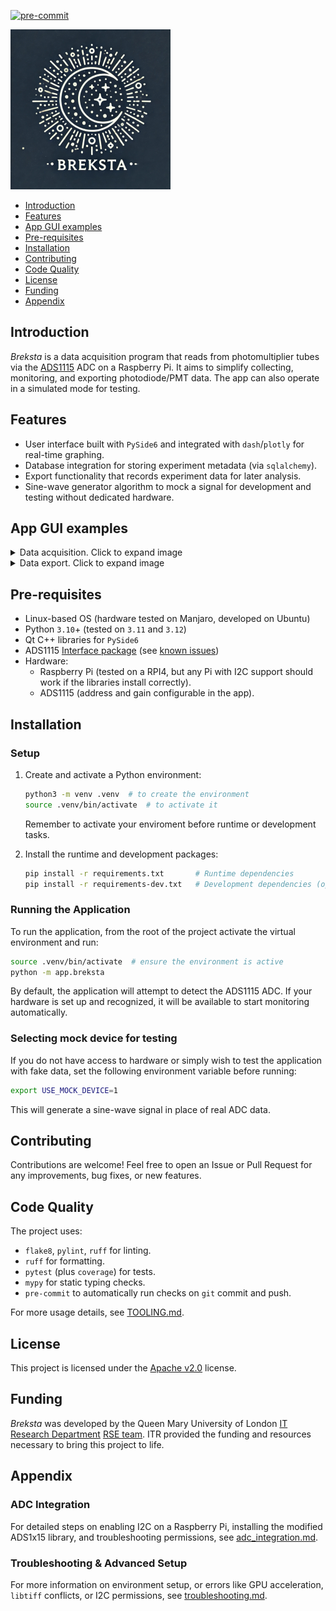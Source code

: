 [![pre-commit](https://img.shields.io/badge/pre--commit-enabled-brightgreen?logo=pre-commit)](https://github.com/pre-commit/pre-commit)

<img src="./assets/breksta.png" style="align:center; width:256px" />

- [Introduction](#introduction)
- [Features](#features)
- [App GUI examples](#app-gui-examples)
- [Pre-requisites](#pre-requisites)
- [Installation](#installation)
- [Contributing](#contributing)
- [Code Quality](#code-quality)
- [License](#license)
- [Funding](#funding)
- [Appendix](#appendix)

## Introduction

*Breksta* is a data acquisition program that reads from photomultiplier tubes via the [ADS1115](https://www.adafruit.com/product/1085) ADC on a Raspberry Pi. It aims to simplify collecting, monitoring, and exporting photodiode/PMT data. The app can also operate in a simulated mode for testing.

## Features

- User interface built with `PySide6` and integrated with `dash`/`plotly` for real-time graphing.
- Database integration for storing experiment metadata (via `sqlalchemy`).
- Export functionality that records experiment data for later analysis.
- Sine-wave generator algorithm to mock a signal for development and testing without dedicated hardware.

## App GUI examples

<details>
<summary>Data acquisition. Click to expand image</summary>

![Your Image Alt Text](./assets/breksta_running.png)
</details>
<details>
<summary>Data export. Click to expand image</summary>

![Your Image Alt Text](./assets/breksta_export.png)
</details>

## Pre-requisites

- Linux-based OS (hardware tested on Manjaro, developed on Ubuntu)
- Python `3.10`+ (tested on `3.11` and `3.12`)
- Qt C++ libraries for `PySide6`
- ADS1115 [Interface package](https://github.com/chandrawi/ADS1x15-ADC) (see [known issues](./docs/adc_integration.md#2-install-the-modified-ads1x15-library))
- Hardware:
  - Raspberry Pi (tested on a RPI4, but any Pi with I2C support should work if the libraries install correctly).
  - ADS1115 (address and gain configurable in the app).

## Installation

### Setup

1. Create and activate a Python environment:

    ```sh
    python3 -m venv .venv  # to create the environment
    source .venv/bin/activate  # to activate it
    ```

    Remember to activate your enviroment before runtime or development tasks.

2. Install the runtime and development packages:

    ```sh
    pip install -r requirements.txt       # Runtime dependencies
    pip install -r requirements-dev.txt   # Development dependencies (optional)
    ```

### Running the Application

To run the application, from the root of the project activate the virtual environment and run:

```bash
source .venv/bin/activate  # ensure the environment is active
python -m app.breksta
```

By default, the application will attempt to detect the ADS1115 ADC. If your hardware is set up and recognized, it will be available to start monitoring automatically.

### Selecting mock device for testing

If you do not have access to hardware or simply wish to test the application with fake data, set the following environment variable before running:

```sh
export USE_MOCK_DEVICE=1
```

This will generate a sine-wave signal in place of real ADC data.

## Contributing

Contributions are welcome! Feel free to open an Issue or Pull Request for any improvements, bug fixes, or new features.

## Code Quality

The project uses:

- `flake8`, `pylint`, `ruff` for linting.
- `ruff` for formatting.
- `pytest` (plus `coverage`) for tests.
- `mypy` for static typing checks.
- `pre-commit` to automatically run checks on `git` commit and push.

For more usage details, see [TOOLING.md](./docs/TOOLING.md).

## License

This project is licensed under the [Apache v2.0](./LICENSE) license.

## Funding

*Breksta* was developed by the Queen Mary University of London [IT Research Department](https://www.qmul.ac.uk/its/its-research/) [RSE team](https://blog.hpc.qmul.ac.uk/what-is-the-itsr-rse-team/). ITR provided the funding and resources necessary to bring this project to life.

## Appendix

### ADC Integration

For detailed steps on enabling I2C on a Raspberry Pi, installing the modified ADS1x15 library, and troubleshooting permissions, see [adc_integration.md](./docs/adc_integration.md).

### Troubleshooting & Advanced Setup

For more information on environment setup, or errors like GPU acceleration, `libtiff` conflicts, or I2C permissions, see [troubleshooting.md](./docs/troubleshooting.md).
